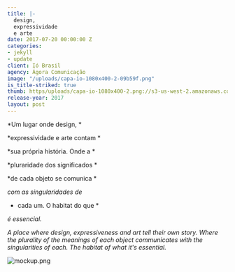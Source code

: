 ```yaml
---
title: |-
  design,
  expressividade
  e arte
date: 2017-07-20 00:00:00 Z
categories:
- jekyll
- update
client: Ió Brasil
agency: Ágora Comunicação
image: "/uploads/capa-io-1080x400-2-09b59f.png"
is_title-striked: true
thumb: https/uploads/capa-io-1080x400-2.png://s3-us-west-2.amazonaws.com/s.cdpn.io/82/submerged.jpg
release-year: 2017
layout: post
---
```


*Um lugar onde design, *

*expressividade e arte contam *

*sua própria história. Onde a *

*pluraridade dos significados *

*de cada objeto se comunica *

*com as singularidades de*

* cada um. O habitat do que *

*é essencial.*

*A place where design, expressiveness and art tell their own story. Where the plurality of the meanings of each object communicates with the singularities of each. The habitat of what
it's essential.*

![mockup.png](/uploads/mockup.png)
